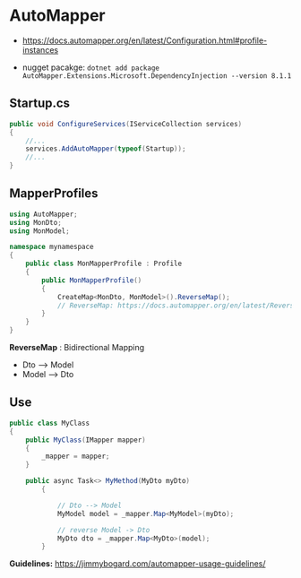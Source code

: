 # AutoMapper

- https://docs.automapper.org/en/latest/Configuration.html#profile-instances

- nugget pacakge:
  `dotnet add package AutoMapper.Extensions.Microsoft.DependencyInjection --version 8.1.1`

## Startup.cs

```cs
public void ConfigureServices(IServiceCollection services)
{
    //...
    services.AddAutoMapper(typeof(Startup));
    //...
}
```

## MapperProfiles

```cs
using AutoMapper;
using MonDto;
using MonModel;

namespace mynamespace
{
    public class MonMapperProfile : Profile
    {
        public MonMapperProfile()
        {
            CreateMap<MonDto, MonModel>().ReverseMap();
            // ReverseMap: https://docs.automapper.org/en/latest/Reverse-Mapping-and-Unflattening.html
        }
    }
}
```

**ReverseMap** : Bidirectional Mapping

- Dto --> Model
- Model --> Dto

## Use

```cs
public class MyClass
{
    public MyClass(IMapper mapper)
    {
        _mapper = mapper;
    }

    public async Task<> MyMethod(MyDto myDto)
        {

            // Dto --> Model
            MyModel model = _mapper.Map<MyModel>(myDto);

            // reverse Model -> Dto
            MyDto dto = _mapper.Map<MyDto>(model);
        }
```

**Guidelines:** https://jimmybogard.com/automapper-usage-guidelines/
